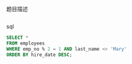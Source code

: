 题目描述

```

```

sql

```sql
SELECT *
FROM employees
WHERE emp_no % 2 = 1 AND last_name <> 'Mary'
ORDER BY hire_date DESC;
```

